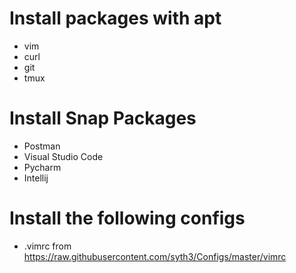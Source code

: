 # Install packages with apt
- vim
- curl
- git
- tmux

# Install Snap Packages
- Postman
- Visual Studio Code
- Pycharm
- Intellij

# Install the following configs
- .vimrc from https://raw.githubusercontent.com/syth3/Configs/master/vimrc
